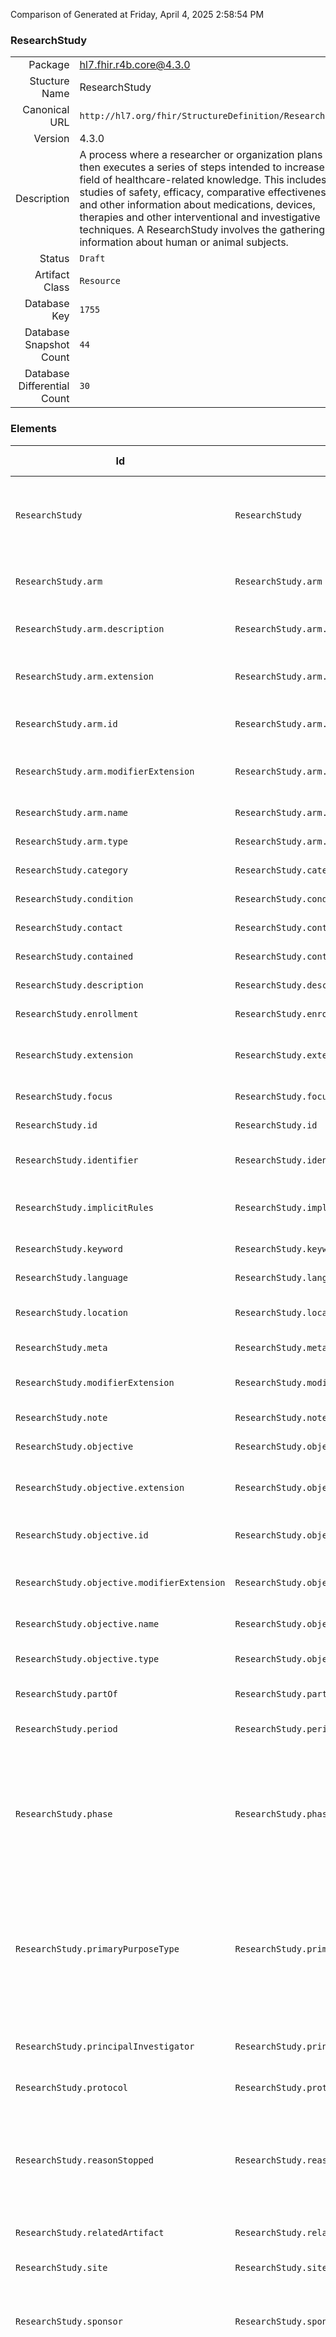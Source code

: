 Comparison of 
Generated at Friday, April 4, 2025 2:58:54 PM

### ResearchStudy

|      |     |
| ---: | --- |
| Package | hl7.fhir.r4b.core@4.3.0 |
| Stucture Name | ResearchStudy |
| Canonical URL | `http://hl7.org/fhir/StructureDefinition/ResearchStudy` |
| Version | 4.3.0 |
| Description | A process where a researcher or organization plans and then executes a series of steps intended to increase the field of healthcare-related knowledge.  This includes studies of safety, efficacy, comparative effectiveness and other information about medications, devices, therapies and other interventional and investigative techniques.  A ResearchStudy involves the gathering of information about human or animal subjects. |
| Status | `Draft` |
| Artifact Class | `Resource` |
| Database Key | `1755` |
| Database Snapshot Count | `44` |
| Database Differential Count | `30` |

### Elements

| Id | Path | Name | Base Path | Short | Cardinality | Collated Type | Binding Strength | Binding Value Set |
| -- | ---- | ---- | --------- | ----- | ----------- | ------------- | ---------------- | ----------------- |
| `ResearchStudy` | `ResearchStudy` | `ResearchStudy` | ResearchStudy | Investigation to increase healthcare-related patient-independent knowledge | 0..* | ResearchStudy |  |  |
| `ResearchStudy.arm` | `ResearchStudy.arm` | `arm` | ResearchStudy.arm | Defined path through the study for a subject | 0..* | BackboneElement |  |  |
| `ResearchStudy.arm.description` | `ResearchStudy.arm.description` | `description` | ResearchStudy.arm.description | Short explanation of study path | 0..1 | string |  |  |
| `ResearchStudy.arm.extension` | `ResearchStudy.arm.extension` | `extension` | Element.extension | Additional content defined by implementations | 0..* | Extension |  |  |
| `ResearchStudy.arm.id` | `ResearchStudy.arm.id` | `id` | Element.id | Unique id for inter-element referencing | 0..1 | id |  |  |
| `ResearchStudy.arm.modifierExtension` | `ResearchStudy.arm.modifierExtension` | `modifierExtension` | BackboneElement.modifierExtension | Extensions that cannot be ignored even if unrecognized | 0..* | Extension |  |  |
| `ResearchStudy.arm.name` | `ResearchStudy.arm.name` | `name` | ResearchStudy.arm.name | Label for study arm | 1..1 | string |  |  |
| `ResearchStudy.arm.type` | `ResearchStudy.arm.type` | `type` | ResearchStudy.arm.type | Categorization of study arm | 0..1 | CodeableConcept |  |  |
| `ResearchStudy.category` | `ResearchStudy.category` | `category` | ResearchStudy.category | Classifications for the study | 0..* | CodeableConcept | `Example` |  |
| `ResearchStudy.condition` | `ResearchStudy.condition` | `condition` | ResearchStudy.condition | Condition being studied | 0..* | CodeableConcept | `Example` | `http://hl7.org/fhir/ValueSet/condition-code` |
| `ResearchStudy.contact` | `ResearchStudy.contact` | `contact` | ResearchStudy.contact | Contact details for the study | 0..* | ContactDetail |  |  |
| `ResearchStudy.contained` | `ResearchStudy.contained` | `contained` | DomainResource.contained | Contained, inline Resources | 0..* | Resource |  |  |
| `ResearchStudy.description` | `ResearchStudy.description` | `description` | ResearchStudy.description | What this is study doing | 0..1 | markdown |  |  |
| `ResearchStudy.enrollment` | `ResearchStudy.enrollment` | `enrollment` | ResearchStudy.enrollment | Inclusion & exclusion criteria | 0..* | Reference(http://hl7.org/fhir/StructureDefinition/Group) |  |  |
| `ResearchStudy.extension` | `ResearchStudy.extension` | `extension` | DomainResource.extension | Additional content defined by implementations | 0..* | Extension |  |  |
| `ResearchStudy.focus` | `ResearchStudy.focus` | `focus` | ResearchStudy.focus | Drugs, devices, etc. under study | 0..* | CodeableConcept | `Example` |  |
| `ResearchStudy.id` | `ResearchStudy.id` | `id` | Resource.id | Logical id of this artifact | 0..1 | id |  |  |
| `ResearchStudy.identifier` | `ResearchStudy.identifier` | `identifier` | ResearchStudy.identifier | Business Identifier for study | 0..* | Identifier |  |  |
| `ResearchStudy.implicitRules` | `ResearchStudy.implicitRules` | `implicitRules` | Resource.implicitRules | A set of rules under which this content was created | 0..1 | uri |  |  |
| `ResearchStudy.keyword` | `ResearchStudy.keyword` | `keyword` | ResearchStudy.keyword | Used to search for the study | 0..* | CodeableConcept | `Example` |  |
| `ResearchStudy.language` | `ResearchStudy.language` | `language` | Resource.language | Language of the resource content | 0..1 | code | `Required` | `http://hl7.org/fhir/ValueSet/all-languages` |
| `ResearchStudy.location` | `ResearchStudy.location` | `location` | ResearchStudy.location | Geographic region(s) for study | 0..* | CodeableConcept | `Extensible` | `http://hl7.org/fhir/ValueSet/jurisdiction` |
| `ResearchStudy.meta` | `ResearchStudy.meta` | `meta` | Resource.meta | Metadata about the resource | 0..1 | Meta |  |  |
| `ResearchStudy.modifierExtension` | `ResearchStudy.modifierExtension` | `modifierExtension` | DomainResource.modifierExtension | Extensions that cannot be ignored | 0..* | Extension |  |  |
| `ResearchStudy.note` | `ResearchStudy.note` | `note` | ResearchStudy.note | Comments made about the study | 0..* | Annotation |  |  |
| `ResearchStudy.objective` | `ResearchStudy.objective` | `objective` | ResearchStudy.objective | A goal for the study | 0..* | BackboneElement |  |  |
| `ResearchStudy.objective.extension` | `ResearchStudy.objective.extension` | `extension` | Element.extension | Additional content defined by implementations | 0..* | Extension |  |  |
| `ResearchStudy.objective.id` | `ResearchStudy.objective.id` | `id` | Element.id | Unique id for inter-element referencing | 0..1 | id |  |  |
| `ResearchStudy.objective.modifierExtension` | `ResearchStudy.objective.modifierExtension` | `modifierExtension` | BackboneElement.modifierExtension | Extensions that cannot be ignored even if unrecognized | 0..* | Extension |  |  |
| `ResearchStudy.objective.name` | `ResearchStudy.objective.name` | `name` | ResearchStudy.objective.name | Label for the objective | 0..1 | string |  |  |
| `ResearchStudy.objective.type` | `ResearchStudy.objective.type` | `type` | ResearchStudy.objective.type | primary \| secondary \| exploratory | 0..1 | CodeableConcept | `Preferred` | `http://hl7.org/fhir/ValueSet/research-study-objective-type` |
| `ResearchStudy.partOf` | `ResearchStudy.partOf` | `partOf` | ResearchStudy.partOf | Part of larger study | 0..* | Reference(http://hl7.org/fhir/StructureDefinition/ResearchStudy) |  |  |
| `ResearchStudy.period` | `ResearchStudy.period` | `period` | ResearchStudy.period | When the study began and ended | 0..1 | Period |  |  |
| `ResearchStudy.phase` | `ResearchStudy.phase` | `phase` | ResearchStudy.phase | n-a \| early-phase-1 \| phase-1 \| phase-1-phase-2 \| phase-2 \| phase-2-phase-3 \| phase-3 \| phase-4 | 0..1 | CodeableConcept | `Example` | `http://hl7.org/fhir/ValueSet/research-study-phase` |
| `ResearchStudy.primaryPurposeType` | `ResearchStudy.primaryPurposeType` | `primaryPurposeType` | ResearchStudy.primaryPurposeType | treatment \| prevention \| diagnostic \| supportive-care \| screening \| health-services-research \| basic-science \| device-feasibility | 0..1 | CodeableConcept | `Extensible` | `http://hl7.org/fhir/ValueSet/research-study-prim-purp-type` |
| `ResearchStudy.principalInvestigator` | `ResearchStudy.principalInvestigator` | `principalInvestigator` | ResearchStudy.principalInvestigator | Researcher who oversees multiple aspects of the study | 0..1 | Reference(http://hl7.org/fhir/StructureDefinition/Practitioner), Reference(http://hl7.org/fhir/StructureDefinition/PractitionerRole) |  |  |
| `ResearchStudy.protocol` | `ResearchStudy.protocol` | `protocol` | ResearchStudy.protocol | Steps followed in executing study | 0..* | Reference(http://hl7.org/fhir/StructureDefinition/PlanDefinition) |  |  |
| `ResearchStudy.reasonStopped` | `ResearchStudy.reasonStopped` | `reasonStopped` | ResearchStudy.reasonStopped | accrual-goal-met \| closed-due-to-toxicity \| closed-due-to-lack-of-study-progress \| temporarily-closed-per-study-design | 0..1 | CodeableConcept | `Example` | `http://hl7.org/fhir/ValueSet/research-study-reason-stopped` |
| `ResearchStudy.relatedArtifact` | `ResearchStudy.relatedArtifact` | `relatedArtifact` | ResearchStudy.relatedArtifact | References and dependencies | 0..* | RelatedArtifact |  |  |
| `ResearchStudy.site` | `ResearchStudy.site` | `site` | ResearchStudy.site | Facility where study activities are conducted | 0..* | Reference(http://hl7.org/fhir/StructureDefinition/Location) |  |  |
| `ResearchStudy.sponsor` | `ResearchStudy.sponsor` | `sponsor` | ResearchStudy.sponsor | Organization that initiates and is legally responsible for the study | 0..1 | Reference(http://hl7.org/fhir/StructureDefinition/Organization) |  |  |
| `ResearchStudy.status` | `ResearchStudy.status` | `status` | ResearchStudy.status | active \| administratively-completed \| approved \| closed-to-accrual \| closed-to-accrual-and-intervention \| completed \| disapproved \| in-review \| temporarily-closed-to-accrual \| temporarily-closed-to-accrual-and-intervention \| withdrawn | 1..1 | code | `Required` | `http://hl7.org/fhir/ValueSet/research-study-status|4.3.0` |
| `ResearchStudy.text` | `ResearchStudy.text` | `text` | DomainResource.text | Text summary of the resource, for human interpretation | 0..1 | Narrative |  |  |
| `ResearchStudy.title` | `ResearchStudy.title` | `title` | ResearchStudy.title | Name for this study | 0..1 | string |  |  |
### Mapping Table

| R2 | Comparison | R3 | Comparison | R4 | Comparison | R4B | Comparison | R5
| --- | --- | --- | --- | --- | --- | --- | --- | ---
| | | [ResearchStudy](/docs/R3/Resources/ResearchStudy.md)<br/> `http://hl7.org/fhir/StructureDefinition/ResearchStudy\|3.0.2` | →→→→→→→<br/>`RelatedTo`<br/>- DBKey: `510`<br/>- Reviewed: `n/a`<br/>- By: `n/a`<br/>→→→→→→→<hr/>←←←←←←←<br/>`SourceIsBroaderThanTarget`<br/>- DBKey: `702`<br/>- Reviewed: `n/a`<br/>- By: `n/a`<br/>←←←←←←←| [ResearchStudy](/docs/R4/Resources/ResearchStudy.md)<br/> `http://hl7.org/fhir/StructureDefinition/ResearchStudy\|4.0.1` | →→→→→→→<br/>`Equivalent`<br/>- DBKey: `1601`<br/>- Reviewed: `n/a`<br/>- By: `n/a`<br/>→→→→→→→<hr/>←←←←←←←<br/>`Equivalent`<br/>- DBKey: `1602`<br/>- Reviewed: `n/a`<br/>- By: `n/a`<br/>←←←←←←←| [ResearchStudy](/docs/R4B/Resources/ResearchStudy.md)<br/> `http://hl7.org/fhir/StructureDefinition/ResearchStudy\|4.3.0` | →→→→→→→<br/>`RelatedTo`<br/>- DBKey: `1035`<br/>- Reviewed: `n/a`<br/>- By: `n/a`<br/>→→→→→→→<hr/>←←←←←←←<br/>`SourceIsBroaderThanTarget`<br/>- DBKey: `1264`<br/>- Reviewed: `n/a`<br/>- By: `n/a`<br/>←←←←←←←| [ResearchStudy](/docs/R5/Resources/ResearchStudy.md)<br/> `http://hl7.org/fhir/StructureDefinition/ResearchStudy\|5.0.0` 

### Element Mappings


#### Map Group 0

This group is centered on the Structure Definition ResearchStudy from hl7.fhir.r4b.core@4.3.0 (R4B, key 4).
All elements from this structure are listed while other structures only show contents that have relationships with those elements.

| *No Map* | Relationship | [R3 ResearchStudy](/docs/R3/Resources/ResearchStudy.md)| Relationship | [R4 ResearchStudy](/docs/R4/Resources/ResearchStudy.md)| Relationship | R4B ResearchStudy| Relationship | [R5 ResearchStudy](/docs/R5/Resources/ResearchStudy.md)
| --- | --- | --- | --- | --- | --- | --- | --- | ---
| | | `ResearchStudy`| →→→→ _SourceIsNarrowerThanTarget_ →→→→ <br/>(18039)<hr/>←←←← _SourceIsBroaderThanTarget_ ←←←← <br/>(18040)| `ResearchStudy`| _Equivalent_<br/>(32658/32659)| **`ResearchStudy`**| →→→→ _SourceIsNarrowerThanTarget_ →→→→ <br/>(47009)<hr/>←←←← _SourceIsBroaderThanTarget_ ←←←← <br/>(47010)| `ResearchStudy`
| | | `ResearchStudy.id`| _Equivalent_<br/>(18041/18042)| `ResearchStudy.id`| _Equivalent_<br/>(32660/32661)| **`ResearchStudy.id`**| _Equivalent_<br/>(47011/47012)| `ResearchStudy.id`
| | | `ResearchStudy.meta`| →→→→ _SourceIsNarrowerThanTarget_ →→→→ <br/>(18043)<hr/>←←←← _SourceIsBroaderThanTarget_ ←←←← <br/>(18044)| `ResearchStudy.meta`| _Equivalent_<br/>(32662/32663)| **`ResearchStudy.meta`**| _Equivalent_<br/>(47013/47014)| `ResearchStudy.meta`
| | | `ResearchStudy.implicitRules`| _Equivalent_<br/>(18045/18046)| `ResearchStudy.implicitRules`| _Equivalent_<br/>(32664/32665)| **`ResearchStudy.implicitRules`**| _Equivalent_<br/>(47015/47016)| `ResearchStudy.implicitRules`
| | | `ResearchStudy.language`| →→→→ _SourceIsNarrowerThanTarget_ →→→→ <br/>(18047)<hr/>←←←← _SourceIsNarrowerThanTarget_ ←←←← <br/>(18048)| `ResearchStudy.language`| _Equivalent_<br/>(32666/32667)| **`ResearchStudy.language`**| _Equivalent_<br/>(47017/47018)| `ResearchStudy.language`
| | | `ResearchStudy.text`| _Equivalent_<br/>(18049/18050)| `ResearchStudy.text`| _Equivalent_<br/>(32668/32669)| **`ResearchStudy.text`**| _Equivalent_<br/>(47019/47020)| `ResearchStudy.text`
| | | `ResearchStudy.contained`| _Equivalent_<br/>(18051/18052)| `ResearchStudy.contained`| _Equivalent_<br/>(32670/32671)| **`ResearchStudy.contained`**| _Equivalent_<br/>(47021/47022)| `ResearchStudy.contained`
| | | `ResearchStudy.extension`| →→→→ _Equivalent_ →→→→ <br/>(18053)<hr/>←←←← _SourceIsBroaderThanTarget_ ←←←← <br/>(18077)| `ResearchStudy.extension`| _Equivalent_<br/>(32672/32673)| **`ResearchStudy.extension`**| _Equivalent_<br/>(47023/47024)| `ResearchStudy.extension`
| | | `ResearchStudy.jurisdiction`| →→→→ _RelatedTo_ →→→→ <br/>(1275)<hr/>←←←← _SourceIsBroaderThanTarget_ ←←←← <br/>(18077)| `ResearchStudy.extension`| _Equivalent_<br/>(32672/32673)| **`ResearchStudy.extension`**| _Equivalent_<br/>(47023/47024)| `ResearchStudy.extension`
| | | `ResearchStudy.modifierExtension`| _Equivalent_<br/>(18055/18056)| `ResearchStudy.modifierExtension`| _Equivalent_<br/>(32674/32675)| **`ResearchStudy.modifierExtension`**| _Equivalent_<br/>(47025/47026)| `ResearchStudy.modifierExtension`
| | | `ResearchStudy.identifier`| _Equivalent_<br/>(18057/18058)| `ResearchStudy.identifier`| _Equivalent_<br/>(32676/32677)| **`ResearchStudy.identifier`**| _Equivalent_<br/>(47027/47028)| `ResearchStudy.identifier`
| | | `ResearchStudy.title`| _Equivalent_<br/>(18059/18060)| `ResearchStudy.title`| _Equivalent_<br/>(32678/32679)| **`ResearchStudy.title`**| _Equivalent_<br/>(47029/47030)| `ResearchStudy.title`
| | | `ResearchStudy.protocol`| →→→→ _SourceIsNarrowerThanTarget_ →→→→ <br/>(18061)<hr/>←←←← _SourceIsBroaderThanTarget_ ←←←← <br/>(18062)| `ResearchStudy.protocol`| _Equivalent_<br/>(32680/32681)| **`ResearchStudy.protocol`**| _Equivalent_<br/>(47031/47032)| `ResearchStudy.protocol`
| | | `ResearchStudy.partOf`| →→→→ _SourceIsNarrowerThanTarget_ →→→→ <br/>(18063)<hr/>←←←← _SourceIsBroaderThanTarget_ ←←←← <br/>(18064)| `ResearchStudy.partOf`| _Equivalent_<br/>(32682/32683)| **`ResearchStudy.partOf`**| _Equivalent_<br/>(47033/47034)| `ResearchStudy.partOf`
| | | `ResearchStudy.status`| →→→→ _SourceIsNarrowerThanTarget_ →→→→ <br/>(18065)<hr/>←←←← _SourceIsBroaderThanTarget_ ←←←← <br/>(18066)| `ResearchStudy.status`| _Equivalent_<br/>(32684/32685)| **`ResearchStudy.status`**| →→→→ _SourceIsBroaderThanTarget_ →→→→ <br/>(47035)<hr/>←←←← _RelatedTo_ ←←←← <br/>(47036)| `ResearchStudy.status`
| | | | | `ResearchStudy.primaryPurposeType`| _Equivalent_<br/>(32686/32687)| **`ResearchStudy.primaryPurposeType`**| →→→→ _SourceIsNarrowerThanTarget_ →→→→ <br/>(47037)<hr/>←←←← _SourceIsBroaderThanTarget_ ←←←← <br/>(47038)| `ResearchStudy.primaryPurposeType`
| | | | | `ResearchStudy.phase`| _Equivalent_<br/>(32688/32689)| **`ResearchStudy.phase`**| _Equivalent_<br/>(47039/47040)| `ResearchStudy.phase`
| | | `ResearchStudy.category`| _Equivalent_<br/>(18067/18068)| `ResearchStudy.category`| _Equivalent_<br/>(32690/32691)| **`ResearchStudy.category`**| | | 
| | | `ResearchStudy.focus`| _Equivalent_<br/>(18069/18070)| `ResearchStudy.focus`| _Equivalent_<br/>(32692/32693)| **`ResearchStudy.focus`**| →→→→ _SourceIsBroaderThanTarget_ →→→→ <br/>(47042)<hr/>←←←← _SourceIsBroaderThanTarget_ ←←←← <br/>(47043)| `ResearchStudy.focus`
| | | | | `ResearchStudy.condition`| _Equivalent_<br/>(32694/32695)| **`ResearchStudy.condition`**| _Equivalent_<br/>(47044/47045)| `ResearchStudy.condition`
| | | `ResearchStudy.contact`| _Equivalent_<br/>(18071/18072)| `ResearchStudy.contact`| _Equivalent_<br/>(32696/32697)| **`ResearchStudy.contact`**| | | 
| | | `ResearchStudy.relatedArtifact`| →→→→ _SourceIsNarrowerThanTarget_ →→→→ <br/>(18073)<hr/>←←←← _SourceIsBroaderThanTarget_ ←←←← <br/>(18074)| `ResearchStudy.relatedArtifact`| _Equivalent_<br/>(32698/32699)| **`ResearchStudy.relatedArtifact`**| →→→→ _SourceIsNarrowerThanTarget_ →→→→ <br/>(47047)<hr/>←←←← _SourceIsBroaderThanTarget_ ←←←← <br/>(47048)| `ResearchStudy.relatedArtifact`
| | | `ResearchStudy.keyword`| _Equivalent_<br/>(18075/18076)| `ResearchStudy.keyword`| _Equivalent_<br/>(32700/32701)| **`ResearchStudy.keyword`**| _Equivalent_<br/>(47049/47050)| `ResearchStudy.keyword`
| | | `ResearchStudy.jurisdiction`| →→→→ _SourceIsBroaderThanTarget_ →→→→ <br/>(1274)<hr/>←←←← _Equivalent_ ←←←← <br/>(1659)| `ResearchStudy.location`| _Equivalent_<br/>(32702/32703)| **`ResearchStudy.location`**| | | 
| | | `ResearchStudy.description`| _Equivalent_<br/>(18078/18079)| `ResearchStudy.description`| _Equivalent_<br/>(32704/32705)| **`ResearchStudy.description`**| _Equivalent_<br/>(47052/47053)| `ResearchStudy.description`
| | | `ResearchStudy.enrollment`| →→→→ _SourceIsNarrowerThanTarget_ →→→→ <br/>(18080)<hr/>←←←← _SourceIsBroaderThanTarget_ ←←←← <br/>(18081)| `ResearchStudy.enrollment`| _Equivalent_<br/>(32706/32707)| **`ResearchStudy.enrollment`**| | | 
| | | `ResearchStudy.period`| _Equivalent_<br/>(18082/18083)| `ResearchStudy.period`| _Equivalent_<br/>(32708/32709)| **`ResearchStudy.period`**| _Equivalent_<br/>(47055/47056)| `ResearchStudy.period`
| | | `ResearchStudy.sponsor`| →→→→ _SourceIsNarrowerThanTarget_ →→→→ <br/>(18084)<hr/>←←←← _SourceIsBroaderThanTarget_ ←←←← <br/>(18085)| `ResearchStudy.sponsor`| _Equivalent_<br/>(32710/32711)| **`ResearchStudy.sponsor`**| | | 
| | | `ResearchStudy.principalInvestigator`| →→→→ _RelatedTo_ →→→→ <br/>(18086)<hr/>←←←← _RelatedTo_ ←←←← <br/>(18087)| `ResearchStudy.principalInvestigator`| _Equivalent_<br/>(32712/32713)| **`ResearchStudy.principalInvestigator`**| | | 
| | | `ResearchStudy.site`| →→→→ _SourceIsNarrowerThanTarget_ →→→→ <br/>(18088)<hr/>←←←← _SourceIsBroaderThanTarget_ ←←←← <br/>(18089)| `ResearchStudy.site`| _Equivalent_<br/>(32714/32715)| **`ResearchStudy.site`**| →→→→ _SourceIsBroaderThanTarget_ →→→→ <br/>(47059)<hr/>←←←← _SourceIsNarrowerThanTarget_ ←←←← <br/>(47060)| `ResearchStudy.site`
| | | `ResearchStudy.reasonStopped`| →→→→ _SourceIsBroaderThanTarget_ →→→→ <br/>(18090)<hr/>←←←← _SourceIsNarrowerThanTarget_ ←←←← <br/>(18091)| `ResearchStudy.reasonStopped`| _Equivalent_<br/>(32716/32717)| **`ResearchStudy.reasonStopped`**| | | 
| | | `ResearchStudy.note`| _Equivalent_<br/>(18092/18093)| `ResearchStudy.note`| _Equivalent_<br/>(32718/32719)| **`ResearchStudy.note`**| _Equivalent_<br/>(47062/47063)| `ResearchStudy.note`
| | | `ResearchStudy.arm`| _Equivalent_<br/>(18094/18095)| `ResearchStudy.arm`| _Equivalent_<br/>(32720/32721)| **`ResearchStudy.arm`**| | | 
| | | `ResearchStudy.arm.id`| _Equivalent_<br/>(18096/18097)| `ResearchStudy.arm.id`| _Equivalent_<br/>(32722/32723)| **`ResearchStudy.arm.id`**| | | 
| | | `ResearchStudy.arm.extension`| _Equivalent_<br/>(18098/18099)| `ResearchStudy.arm.extension`| _Equivalent_<br/>(32724/32725)| **`ResearchStudy.arm.extension`**| | | 
| | | `ResearchStudy.arm.modifierExtension`| _Equivalent_<br/>(18100/18101)| `ResearchStudy.arm.modifierExtension`| _Equivalent_<br/>(32726/32727)| **`ResearchStudy.arm.modifierExtension`**| | | 
| | | `ResearchStudy.arm.name`| _Equivalent_<br/>(18102/18103)| `ResearchStudy.arm.name`| _Equivalent_<br/>(32728/32729)| **`ResearchStudy.arm.name`**| _Equivalent_<br/>(1939/2176)| `ResearchStudy.comparisonGroup.name`
| | | `ResearchStudy.arm.code`| _Equivalent_<br/>(1273/1658)| `ResearchStudy.arm.type`| _Equivalent_<br/>(32730/32731)| **`ResearchStudy.arm.type`**| →→→→ _SourceIsBroaderThanTarget_ →→→→ <br/>(1940)<hr/>←←←← _SourceIsNarrowerThanTarget_ ←←←← <br/>(2177)| `ResearchStudy.comparisonGroup.type`
| | | `ResearchStudy.arm.description`| _Equivalent_<br/>(18104/18105)| `ResearchStudy.arm.description`| _Equivalent_<br/>(32732/32733)| **`ResearchStudy.arm.description`**| _Equivalent_<br/>(1941/2178)| `ResearchStudy.comparisonGroup.description`
| | | | | `ResearchStudy.objective`| _Equivalent_<br/>(32734/32735)| **`ResearchStudy.objective`**| _Equivalent_<br/>(47068/47069)| `ResearchStudy.objective`
| | | | | `ResearchStudy.objective.id`| _Equivalent_<br/>(32736/32737)| **`ResearchStudy.objective.id`**| _Equivalent_<br/>(47070/47071)| `ResearchStudy.objective.id`
| | | | | `ResearchStudy.objective.extension`| _Equivalent_<br/>(32738/32739)| **`ResearchStudy.objective.extension`**| _Equivalent_<br/>(47072/47073)| `ResearchStudy.objective.extension`
| | | | | `ResearchStudy.objective.modifierExtension`| _Equivalent_<br/>(32740/32741)| **`ResearchStudy.objective.modifierExtension`**| _Equivalent_<br/>(47074/47075)| `ResearchStudy.objective.modifierExtension`
| | | | | `ResearchStudy.objective.name`| _Equivalent_<br/>(32742/32743)| **`ResearchStudy.objective.name`**| _Equivalent_<br/>(47076/47077)| `ResearchStudy.objective.name`
| | | | | `ResearchStudy.objective.type`| _Equivalent_<br/>(32744/32745)| **`ResearchStudy.objective.type`**| _Equivalent_<br/>(47078/47079)| `ResearchStudy.objective.type`
| | | *35 of 35 elements used* | | *44 of 44 elements used* | | *44 of 44 elements used* | | *33 of 89 elements used* <br/>remaining elements:<br/>`ResearchStudy.associatedParty`, `ResearchStudy.associatedParty.classifier`, `ResearchStudy.associatedParty.extension`, `ResearchStudy.associatedParty.id`, `ResearchStudy.associatedParty.modifierExtension`, `ResearchStudy.associatedParty.name`, `ResearchStudy.associatedParty.party`, `ResearchStudy.associatedParty.period`, `ResearchStudy.associatedParty.role`, `ResearchStudy.classifier`, `ResearchStudy.comparisonGroup`, `ResearchStudy.comparisonGroup.extension`, `ResearchStudy.comparisonGroup.id`, `ResearchStudy.comparisonGroup.intendedExposure`, `ResearchStudy.comparisonGroup.linkId`, `ResearchStudy.comparisonGroup.modifierExtension`, `ResearchStudy.comparisonGroup.observedGroup`, `ResearchStudy.date`, `ResearchStudy.descriptionSummary`, `ResearchStudy.label`, `ResearchStudy.label.extension`, `ResearchStudy.label.id`, `ResearchStudy.label.modifierExtension`, `ResearchStudy.label.type`, `ResearchStudy.label.value`, `ResearchStudy.name`, `ResearchStudy.objective.description`, `ResearchStudy.outcomeMeasure`, `ResearchStudy.outcomeMeasure.description`, `ResearchStudy.outcomeMeasure.extension`, `ResearchStudy.outcomeMeasure.id`, `ResearchStudy.outcomeMeasure.modifierExtension`, `ResearchStudy.outcomeMeasure.name`, `ResearchStudy.outcomeMeasure.reference`, `ResearchStudy.outcomeMeasure.type`, `ResearchStudy.progressStatus`, `ResearchStudy.progressStatus.actual`, `ResearchStudy.progressStatus.extension`, `ResearchStudy.progressStatus.id`, `ResearchStudy.progressStatus.modifierExtension`, `ResearchStudy.progressStatus.period`, `ResearchStudy.progressStatus.state`, `ResearchStudy.recruitment`, `ResearchStudy.recruitment.actualGroup`, `ResearchStudy.recruitment.actualNumber`, `ResearchStudy.recruitment.eligibility`, `ResearchStudy.recruitment.extension`, `ResearchStudy.recruitment.id`, `ResearchStudy.recruitment.modifierExtension`, `ResearchStudy.recruitment.targetNumber`, `ResearchStudy.region`, `ResearchStudy.result`, `ResearchStudy.studyDesign`, `ResearchStudy.url`, `ResearchStudy.version`, `ResearchStudy.whyStopped`

